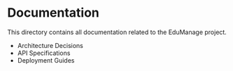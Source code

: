 # Documentation

This directory contains all documentation related to the EduManage project.

-   Architecture Decisions
-   API Specifications
-   Deployment Guides
